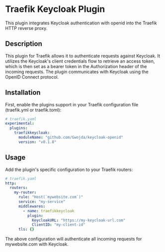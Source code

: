 # Traefik Keycloak Plugin

This plugin integrates Keycloak authentication with openid into the Traefik HTTP reverse proxy.

## Description

This plugin for Traefik allows it to authenticate requests against Keycloak. It utilizes the Keycloak's client credentials flow to retrieve an access token, which is then set as a bearer token in the Authorization header of the incoming requests. The plugin communicates with Keycloak using the OpenID Connect protocol.

## Installation

First, enable the plugins support in your Traefik configuration file (traefik.yml or traefik.toml):

```yaml
# traefik.yaml
experimental:
  plugins:
    traefikkeycloak:
      moduleName: "github.com/Gwojda/keycloak-openid"
      version: "v0.1.8"
```

## Usage

Add the plugin's specific configuration to your Traefik routers:

```yaml
# traefik.yaml
http:
  routers:
    my-router:
      rule: "Host(`mywebsite.com`)"
      service: "my-service"
      middlewares:
        - name: traefikkeycloak
          plugin:
            KeycloakURL: "https://my-keycloak-url.com"
            ClientID: "my-client-id"
      tls: {}
```

The above configuration will authenticate all incoming requests for mywebsite.com with Keycloak.
